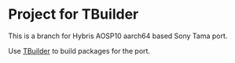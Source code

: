 # Project for TBuilder

This is a branch for Hybris AOSP10 aarch64 based Sony Tama port.

Use [TBuilder](https://github.com/rinigus/tbuilder) to build packages for the port. 


